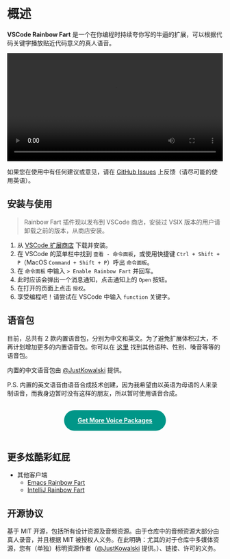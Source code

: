 # 概述

**VSCode Rainbow Fart** 是一个在你编程时持续夸你写的牛逼的扩展，可以根据代码关键字播放贴近代码意义的真人语音。

<Note label="演示视频">

<video src="https://saekiraku.oss-cn-beijing.aliyuncs.com/github/vscode-rainbow-fart/showoff-1.mp4" controls width="100%"></video>

</Note>

<Note label="Tips">

如果您在使用中有任何建议或意见，请在 [GitHub Issues](https://github.com/saekiraku/vscode-rainbow-fart/issues) 上反馈（请尽可能的使用英语）。

</Note>

## 安装与使用

> Rainbow Fart 插件现以发布到 VSCode 商店，安装过 VSIX 版本的用户请卸载之前的版本，从商店安装。

1. 从 [VSCode 扩展商店](https://marketplace.visualstudio.com/items?itemName=saekiraku.rainbow-fart) 下载并安装。
2. 在 VSCode 的菜单栏中找到 `查看 - 命令面板`，或使用快捷键 `Ctrl + Shift + P`（MacOS `Command + Shift + P`）呼出 `命令面板`。
3. 在 `命令面板` 中输入 `> Enable Rainbow Fart` 并回车。
4. 此时应该会弹出一个消息通知，点击通知上的 `Open` 按钮。
5. 在打开的页面上点击 `授权`。
6. 享受编程吧！请尝试在 VSCode 中输入 `function` 关键字。

## 语音包

目前，总共有 2 款内置语音包，分别为中文和英文。为了避免扩展体积过大，不再计划增加更多的内置语音包。你可以在 [这里](https://github.com/topics/rainbow-fart) 找到其他语种、性别、嗓音等等的语音包。

内置的中文语音包由 [@JustKowalski](https://github.com/JustKowalski) 提供。

P.S. 内置的英文语音由语音合成技术创建，因为我希望由以英语为母语的人来录制语音，而我身边暂时没有这样的朋友，所以暂时使用语音合成。

<center>
    <a href="https://github.com/topics/rainbow-fart" class="download" target="__blank">Get More Voice Packages</a>
</center>

<style>
.download {
    background: #009688;
    text-align: center;
    color: #FFF;
    font-weight: bolder;
    display: inline-block;
    padding: 0px 32px;
    margin: 16px 0px;
    line-height: 48px;
    border-radius: 48px;
}
.download:hover {
    text-decoration: none !important;
    opacity: 0.75;
}
</style>

## 更多炫酷彩虹屁

* 其他客户端
  * [Emacs Rainbow Fart](https://github.com/stardiviner/emacs-rainbow-fart)
  * [IntelliJ Rainbow Fart](https://github.com/izhangzhihao/intellij-rainbow-fart)

## 开源协议

基于 MIT 开源，包括所有设计资源及音频资源。由于仓库中的音频资源大部分由真人录音，并且根据 MIT 被授权人义务。在此明确：尤其的对于仓库中多媒体资源，您有（单独）标明资源作者（[@JustKowalski](https://github.com/JustKowalski) 提供。）、链接、许可的义务。